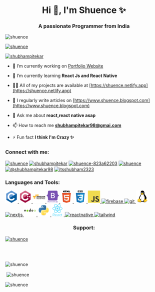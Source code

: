 <h1 align="center">Hi 👋, I'm Shuence ✨</h1>
<h3 align="center">A passionate Programmer from India</h3>

<p align="left"> <img src="https://komarev.com/ghpvc/?username=shuence&label=Profile%20views&color=0e75b6&style=flat" alt="shuence" /> </p>

<p align="left"> <a href="https://github.com/ryo-ma/github-profile-trophy"><img src="https://github-profile-trophy.vercel.app/?username=shuence" alt="shuence" /></a> </p>

<p align="left"> <a href="https://twitter.com/shubhampitekar" target="blank"><img src="https://img.shields.io/twitter/follow/shubhampitekar?logo=twitter&style=for-the-badge" alt="shubhampitekar" /></a> </p>

- 🔭 I’m currently working on [Portfolio Website](https://shuence.netlify.app)

- 🌱 I’m currently learning **React Js and React Native**

- 👨‍💻 All of my projects are available at [https://shuence.netlify.app](https://shuence.netlify.app)

- 📝 I regularly write articles on [https://www.shuence.blogspot.com](https://www.shuence.blogspot.com)

- 💬 Ask me about **react,react native asap**

- 📫 How to reach me **shubhampitekar98@gmai.com**

- ⚡ Fun fact **I think I'm Crazy ✨**

<h3 align="left">Connect with me:</h3>
<p align="left">
<a href="https://codepen.io/shuence" target="blank"><img align="center" src="https://raw.githubusercontent.com/rahuldkjain/github-profile-readme-generator/master/src/images/icons/Social/codepen.svg" alt="shuence" height="30" width="40" /></a>
<a href="https://twitter.com/shubhampitekar" target="blank"><img align="center" src="https://raw.githubusercontent.com/rahuldkjain/github-profile-readme-generator/master/src/images/icons/Social/twitter.svg" alt="shubhampitekar" height="30" width="40" /></a>
<a href="https://linkedin.com/in/shuence-823a62203" target="blank"><img align="center" src="https://raw.githubusercontent.com/rahuldkjain/github-profile-readme-generator/master/src/images/icons/Social/linked-in-alt.svg" alt="shuence-823a62203" height="30" width="40" /></a>
<a href="https://instagram.com/shuence" target="blank"><img align="center" src="https://raw.githubusercontent.com/rahuldkjain/github-profile-readme-generator/master/src/images/icons/Social/instagram.svg" alt="shuence" height="30" width="40" /></a>
<a href="https://shuence.medium.com" target="blank"><img align="center" src="https://raw.githubusercontent.com/rahuldkjain/github-profile-readme-generator/master/src/images/icons/Social/medium.svg" alt="@shubhampitekar98" height="30" width="40" /></a>
<a href="https://www.codechef.com/users/itsshubham2323" target="blank"><img align="center" src="https://cdn.jsdelivr.net/npm/simple-icons@3.1.0/icons/codechef.svg" alt="itsshubham2323" height="30" width="40" /></a>
<h3 align="left">Languages and Tools:</h3>
 <a href="https://www.cprogramming.com/" target="_blank" rel="noreferrer"> <img src="https://raw.githubusercontent.com/devicons/devicon/master/icons/c/c-original.svg" alt="c" width="40" height="40"/> </a>
 <a href="https://www.w3schools.com/cpp/" target="_blank" rel="noreferrer"> <img src="https://raw.githubusercontent.com/devicons/devicon/master/icons/cplusplus/cplusplus-original.svg" alt="cplusplus" width="40" height="40"/> </a><a href="https://aws.amazon.com" target="_blank" rel="noreferrer"> <img src="https://raw.githubusercontent.com/devicons/devicon/master/icons/amazonwebservices/amazonwebservices-original-wordmark.svg" alt="aws" width="40" height="40"/> </a>
 <a href="https://getbootstrap.com" target="_blank" rel="noreferrer"> <img src="https://raw.githubusercontent.com/devicons/devicon/master/icons/bootstrap/bootstrap-plain-wordmark.svg" alt="bootstrap" width="40" height="40"/> </a><a href="https://www.w3.org/html/" target="_blank" rel="noreferrer"> <img src="https://raw.githubusercontent.com/devicons/devicon/master/icons/html5/html5-original-wordmark.svg" alt="html5" width="40" height="40"/> </a><a href="https://www.w3schools.com/css/" target="_blank" rel="noreferrer"> <img src="https://raw.githubusercontent.com/devicons/devicon/master/icons/css3/css3-original-wordmark.svg" alt="css3" width="40" height="40"/> </a><a href="https://developer.mozilla.org/en-US/docs/Web/JavaScript" target="_blank" rel="noreferrer"> <img src="https://raw.githubusercontent.com/devicons/devicon/master/icons/javascript/javascript-original.svg" alt="javascript" width="40" height="40"/> </a><a href="https://firebase.google.com/" target="_blank" rel="noreferrer"> <img src="https://www.vectorlogo.zone/logos/firebase/firebase-icon.svg" alt="firebase" width="40" height="40"/> </a><a href="https://git-scm.com/" target="_blank" rel="noreferrer"> <img src="https://www.vectorlogo.zone/logos/git-scm/git-scm-icon.svg" alt="git" width="40" height="40"/> </a><a href="https://www.linux.org/" target="_blank" rel="noreferrer"> <img src="https://raw.githubusercontent.com/devicons/devicon/master/icons/linux/linux-original.svg" alt="linux" width="40" height="40"/><a href="https://nextjs.org/" target="_blank" rel="noreferrer"> <img src="https://cdn.worldvectorlogo.com/logos/nextjs-2.svg" alt="nextjs" width="40" height="40"/> </a><a href="https://nodejs.org" target="_blank" rel="noreferrer"> <img src="https://raw.githubusercontent.com/devicons/devicon/master/icons/nodejs/nodejs-original-wordmark.svg" alt="nodejs" width="40" height="40"/> </a><a href="https://www.python.org" target="_blank" rel="noreferrer"> <img src="https://raw.githubusercontent.com/devicons/devicon/master/icons/python/python-original.svg" alt="python" width="40" height="40"/> </a><a href="https://reactjs.org/" target="_blank" rel="noreferrer"> <img src="https://raw.githubusercontent.com/devicons/devicon/master/icons/react/react-original-wordmark.svg" alt="react" width="40" height="40"/>
  </a> <a href="https://reactnative.dev/" target="_blank" rel="noreferrer"> <img src="https://reactnative.dev/img/header_logo.svg" alt="reactnative" width="40" height="40"/> </a><a href="https://tailwindcss.com/" target="_blank" rel="noreferrer"> <img src="https://www.vectorlogo.zone/logos/tailwindcss/tailwindcss-icon.svg" alt="tailwind" width="40" height="40"/> </a>

 </a>

<h3 align="center">Support:</h3>
<p><a href="https://www.buymeacoffee.com/shuence"> <img align="center" src="https://cdn.buymeacoffee.com/buttons/v2/default-yellow.png" height="50" width="210" alt="shuence" /></a></p><br><br>

<p><img align="center" src="https://github-readme-stats.vercel.app/api/top-langs?username=shuence&show_icons=true&locale=en&layout=compact" alt="shuence" /></p>

<p>&nbsp;<img align="center" src="https://github-readme-stats.vercel.app/api?username=shuence&show_icons=true&locale=en" alt="shuence" /></p>

<p><img align="center" src="https://github-readme-streak-stats.herokuapp.com/?user=shuence&" alt="shuence" /></p>
